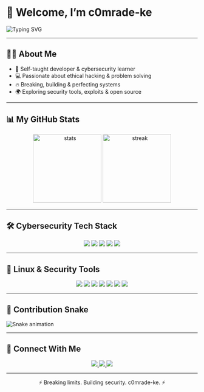 # 👾 Welcome, I’m c0mrade-ke  

![Typing SVG](https://readme-typing-svg.herokuapp.com?font=Fira+Code&size=22&duration=4000&color=00FF00&center=true&vCenter=true&lines=Self+taught+Developer+⚡;Cyber+Security+Enthusiast+🔐;Breaking+Limits+💻;Always+Learning+🚀)

---

## 🧑‍💻 About Me  
- 🚀 Self-taught developer & cybersecurity learner  
- 💻 Passionate about ethical hacking & problem solving  
- 🔥 Breaking, building & perfecting systems  
- 🌍 Exploring security tools, exploits & open source  

---

## 📊 My GitHub Stats  

<p align="center">
  <img src="https://github-readme-stats.vercel.app/api?username=c0mrade-ke&show_icons=true&theme=chartreuse-dark" alt="stats" height="180"/>
  <img src="https://streak-stats.demolab.com?user=c0mrade-ke&theme=chartreuse-dark&date_format=j%20M%5B%20Y%5D" alt="streak" height="180"/>
</p>

---

## 🛠️ Cybersecurity Tech Stack  
<p align="center">
  <img src="https://img.shields.io/badge/Python-3776AB?style=for-the-badge&logo=python&logoColor=white"/>
  <img src="https://img.shields.io/badge/Bash-4EAA25?style=for-the-badge&logo=gnu-bash&logoColor=white"/>
  <img src="https://img.shields.io/badge/C-00599C?style=for-the-badge&logo=c&logoColor=white"/>
  <img src="https://img.shields.io/badge/C++-00599C?style=for-the-badge&logo=cplusplus&logoColor=white"/>
  <img src="https://img.shields.io/badge/JavaScript-F7DF1E?style=for-the-badge&logo=javascript&logoColor=black"/>
</p>

---

## 🐧 Linux & Security Tools  
<p align="center">
  <img src="https://img.shields.io/badge/Linux-FCC624?style=for-the-badge&logo=linux&logoColor=black"/>
  <img src="https://img.shields.io/badge/Kali%20Linux-557C94?style=for-the-badge&logo=kalilinux&logoColor=white"/>
  <img src="https://img.shields.io/badge/Ubuntu-E95420?style=for-the-badge&logo=ubuntu&logoColor=white"/>
  <img src="https://img.shields.io/badge/Wireshark-1679A7?style=for-the-badge&logo=wireshark&logoColor=white"/>
  <img src="https://img.shields.io/badge/Nmap-004A88?style=for-the-badge&logo=nmap&logoColor=white"/>
  <img src="https://img.shields.io/badge/Burp%20Suite-FF6633?style=for-the-badge&logo=burpsuite&logoColor=white"/>
  <img src="https://img.shields.io/badge/Metasploit-3C8DBC?style=for-the-badge&logo=metasploit&logoColor=white"/>
</p>

---

## 🐍 Contribution Snake  
![Snake animation](https://github.com/c0mrade-ke/c0mrade-ke/blob/output/github-contribution-grid-snake.svg)  

---

## 🔗 Connect With Me  
<p align="center">
  <a href="https://twitter.com/___C0mrade" target="_blank">
    <img src="https://img.shields.io/badge/X-000000?style=for-the-badge&logo=x&logoColor=white"/>
  </a>
  <a href="https://www.instagram.com/mweshimiwa_.ke?igsh=MWpoYXU2YjFxZXN1Mg==" target="_blank">
    <img src="https://img.shields.io/badge/Instagram%20(1)-E4405F?style=for-the-badge&logo=instagram&logoColor=white"/>
  </a>
  <a href="https://www.instagram.com/3lviss_._?igsh=bHN6cjFuOXg4bmNl" target="_blank">
    <img src="https://img.shields.io/badge/Instagram%20(2)-C13584?style=for-the-badge&logo=instagram&logoColor=white"/>
  </a>
</p>

---

<p align="center">  
   ⚡ Breaking limits. Building security. c0mrade-ke. ⚡  
</p>
